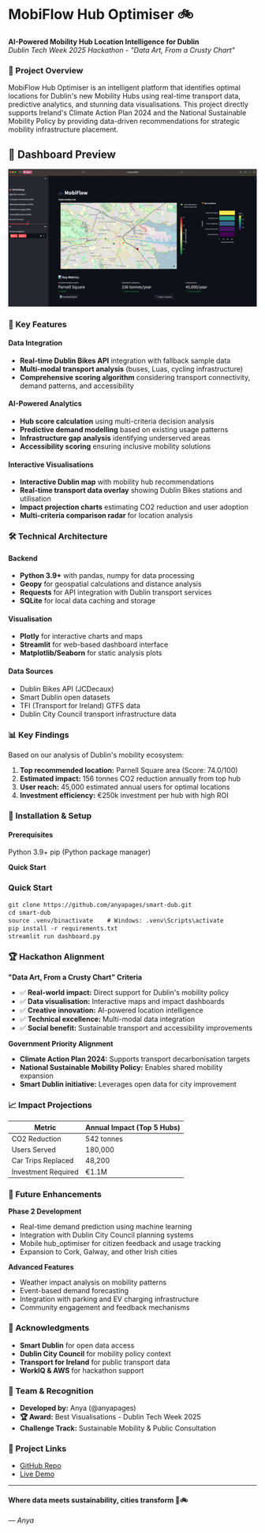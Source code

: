 # MobiFlow Hub Optimiser 🚲

**AI-Powered Mobility Hub Location Intelligence for Dublin**  
*Dublin Tech Week 2025 Hackathon - "Data Art, From a Crusty Chart"*

### 🎯 Project Overview

MobiFlow Hub Optimiser is an intelligent platform that identifies optimal locations for Dublin's new Mobility Hubs using real-time transport data, predictive analytics, and stunning data visualisations. This project directly supports Ireland's Climate Action Plan 2024 and the National Sustainable Mobility Policy by providing data-driven recommendations for strategic mobility infrastructure placement.

## 📸 Dashboard Preview
![MobiFlow Dashboard Screenshot](dashboard.png)

### 🚀 Key Features

#### **Data Integration**
- **Real-time Dublin Bikes API** integration with fallback sample data
- **Multi-modal transport analysis** (buses, Luas, cycling infrastructure)
- **Comprehensive scoring algorithm** considering transport connectivity, demand patterns, and accessibility

#### **AI-Powered Analytics**
- **Hub score calculation** using multi-criteria decision analysis
- **Predictive demand modelling** based on existing usage patterns
- **Infrastructure gap analysis** identifying underserved areas
- **Accessibility scoring** ensuring inclusive mobility solutions

#### **Interactive Visualisations**
- **Interactive Dublin map** with mobility hub recommendations
- **Real-time transport data overlay** showing Dublin Bikes stations and utilisation
- **Impact projection charts** estimating CO2 reduction and user adoption
- **Multi-criteria comparison radar** for location analysis

### 🛠️ Technical Architecture

#### **Backend**
- **Python 3.9+** with pandas, numpy for data processing
- **Geopy** for geospatial calculations and distance analysis
- **Requests** for API integration with Dublin transport services
- **SQLite** for local data caching and storage

#### **Visualisation**
- **Plotly** for interactive charts and maps
- **Streamlit** for web-based dashboard interface
- **Matplotlib/Seaborn** for static analysis plots

#### **Data Sources**
- Dublin Bikes API (JCDecaux)
- Smart Dublin open datasets
- TFI (Transport for Ireland) GTFS data
- Dublin City Council transport infrastructure data

### 📊 Key Findings

Based on our analysis of Dublin's mobility ecosystem:

1. **Top recommended location:** Parnell Square area (Score: 74.0/100)
2. **Estimated impact:** 156 tonnes CO2 reduction annually from top hub
3. **User reach:** 45,000 estimated annual users for optimal locations
4. **Investment efficiency:** €250k investment per hub with high ROI

### 🚗 Installation & Setup

#### **Prerequisites**
Python 3.9+
pip (Python package manager)

**Quick Start**
### **Quick Start**
```` 
git clone https://github.com/anyapages/smart-dub.git
cd smart-dub
source .venv/binactivate    # Windows: .venv\Scripts\activate
pip install -r requirements.txt
streamlit run dashboard.py
````
### 🏆 Hackathon Alignment

**"Data Art, From a Crusty Chart" Criteria**
- ✅ **Real-world impact:** Direct support for Dublin's mobility policy
- ✅ **Data visualisation:** Interactive maps and impact dashboards
- ✅ **Creative innovation:** AI-powered location intelligence
- ✅ **Technical excellence:** Multi-modal data integration
- ✅ **Social benefit:** Sustainable transport and accessibility improvements

**Government Priority Alignment**
- **Climate Action Plan 2024:** Supports transport decarbonisation targets
- **National Sustainable Mobility Policy:** Enables shared mobility expansion
- **Smart Dublin initiative:** Leverages open data for city improvement

### 📈 Impact Projections

| Metric | Annual Impact (Top 5 Hubs) |
|--------|---------------------------|
| CO2 Reduction | 542 tonnes |
| Users Served | 180,000 |
| Car Trips Replaced | 48,200 |
| Investment Required | €1.1M |

### 🔄 Future Enhancements

**Phase 2 Development**
- Real-time demand prediction using machine learning
- Integration with Dublin City Council planning systems
- Mobile hub_optimiser for citizen feedback and usage tracking
- Expansion to Cork, Galway, and other Irish cities

**Advanced Features**
- Weather impact analysis on mobility patterns
- Event-based demand forecasting
- Integration with parking and EV charging infrastructure
- Community engagement and feedback mechanisms

### 🙏 Acknowledgments

- **Smart Dublin** for open data access
- **Dublin City Council** for mobility policy context
- **Transport for Ireland** for public transport data
- **WorkIQ & AWS** for hackathon support 

### 👥 Team & Recognition
- **Developed by:** Anya (@anyapages)
- **🏆 Award:** Best Visualisations - Dublin Tech Week 2025
- **Challenge Track:** Sustainable Mobility & Public Consultation 

### 🔗 Project Links
- [GitHub Repo](https://github.com/anyapages/smart-dub)
- [Live Demo](http://anya.works/)
---
#### Where data meets sustainability, cities transform 🌱🚲
*— Anya* 